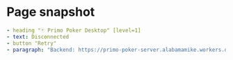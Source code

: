 # Page snapshot

```yaml
- heading "🃏 Primo Poker Desktop" [level=1]
- text: Disconnected
- button "Retry"
- paragraph: "Backend: https://primo-poker-server.alabamamike.workers.dev"
```
